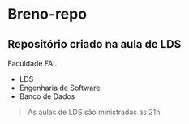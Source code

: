 # Breno-repo
## Repositório criado na aula de LDS

Faculdade FAI.

- LDS
- Engenharia de Software
- Banco de Dados

> As aulas de LDS são ministradas  as 21h.
